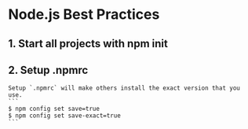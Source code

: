 # Node.js Best Practices

## 1. Start all projects with npm init </br>
## 2. Setup .npmrc </br>
    Setup `.npmrc` will make others install the exact version that you use.
    ```
    $ npm config set save=true
    $ npm config set save-exact=true
    ```
